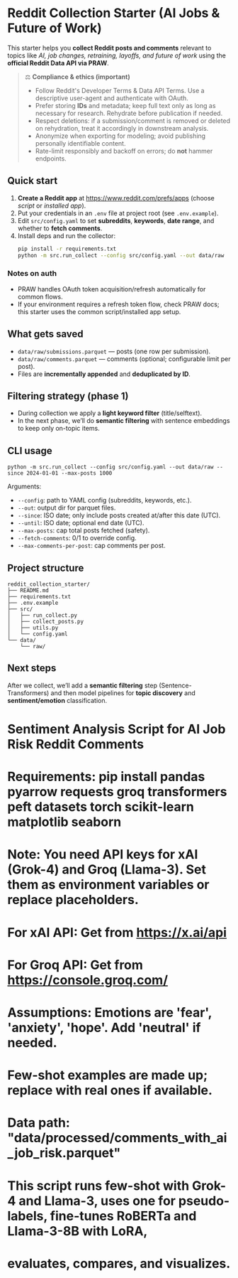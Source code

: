 # Reddit Collection Starter (AI Jobs & Future of Work)

This starter helps you **collect Reddit posts and comments** relevant to topics like *AI, job changes, retraining, layoffs, and future of work* using the **official Reddit Data API via PRAW**.

> ⚖️ **Compliance & ethics (important)**
> - Follow Reddit's Developer Terms & Data API Terms. Use a descriptive user-agent and authenticate with OAuth.
> - Prefer storing **IDs** and metadata; keep full text only as long as necessary for research. Rehydrate before publication if needed.
> - Respect deletions: if a submission/comment is removed or deleted on rehydration, treat it accordingly in downstream analysis.
> - Anonymize when exporting for modeling; avoid publishing personally identifiable content.
> - Rate-limit responsibly and backoff on errors; do **not** hammer endpoints.

## Quick start

1. **Create a Reddit app** at <https://www.reddit.com/prefs/apps> (choose *script* or *installed app*).
2. Put your credentials in an `.env` file at project root (see `.env.example`).  
3. Edit `src/config.yaml` to set **subreddits**, **keywords**, **date range**, and whether to **fetch comments**.
4. Install deps and run the collector:
   ```bash
   pip install -r requirements.txt
   python -m src.run_collect --config src/config.yaml --out data/raw
   ```

### Notes on auth
- PRAW handles OAuth token acquisition/refresh automatically for common flows.
- If your environment requires a refresh token flow, check PRAW docs; this starter uses the common script/installed app setup.

## What gets saved
- `data/raw/submissions.parquet` — posts (one row per submission).
- `data/raw/comments.parquet` — comments (optional; configurable limit per post).
- Files are **incrementally appended** and **deduplicated by ID**.

## Filtering strategy (phase 1)
- During collection we apply a **light keyword filter** (title/selftext).
- In the next phase, we’ll do **semantic filtering** with sentence embeddings to keep only on-topic items.

## CLI usage

```
python -m src.run_collect --config src/config.yaml --out data/raw --since 2024-01-01 --max-posts 1000
```

Arguments:
- `--config`: path to YAML config (subreddits, keywords, etc.).
- `--out`: output dir for parquet files.
- `--since`: ISO date; only include posts created at/after this date (UTC).
- `--until`: ISO date; optional end date (UTC).
- `--max-posts`: cap total posts fetched (safety).
- `--fetch-comments`: 0/1 to override config.
- `--max-comments-per-post`: cap comments per post.

## Project structure

```
reddit_collection_starter/
├── README.md
├── requirements.txt
├── .env.example
├── src/
│   ├── run_collect.py
│   ├── collect_posts.py
│   ├── utils.py
│   └── config.yaml
└── data/
    └── raw/
```

## Next steps
After we collect, we’ll add a **semantic filtering** step (Sentence-Transformers) and then model pipelines for **topic discovery** and **sentiment/emotion** classification.



# Sentiment Analysis Script for AI Job Risk Reddit Comments
# Requirements: pip install pandas pyarrow requests groq transformers peft datasets torch scikit-learn matplotlib seaborn
# Note: You need API keys for xAI (Grok-4) and Groq (Llama-3). Set them as environment variables or replace placeholders.
# For xAI API: Get from https://x.ai/api
# For Groq API: Get from https://console.groq.com/
# Assumptions: Emotions are 'fear', 'anxiety', 'hope'. Add 'neutral' if needed.
# Few-shot examples are made up; replace with real ones if available.
# Data path: "data/processed/comments_with_ai_job_risk.parquet"
# This script runs few-shot with Grok-4 and Llama-3, uses one for pseudo-labels, fine-tunes RoBERTa and Llama-3-8B with LoRA,
# evaluates, compares, and visualizes.


